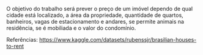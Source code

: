 O objetivo do trabalho será prever o preço de um imóvel dependo de qual cidade está localizado,  a área da propriedade, quantidade de quartos, banheiros, vagas de estacionamento e andares, se permite animais na residência, se é mobiliada e o valor do condomínio.

Referências:
https://www.kaggle.com/datasets/rubenssjr/brasilian-houses-to-rent

